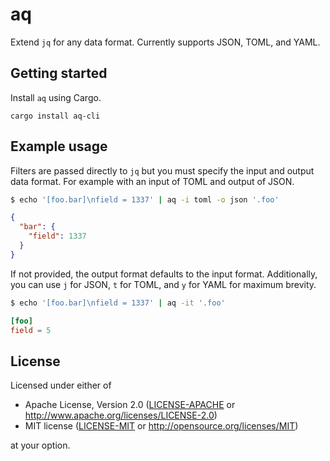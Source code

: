 # aq

Extend `jq` for any data format. Currently supports JSON, TOML, and YAML.

## Getting started

Install `aq` using Cargo.

```
cargo install aq-cli
```

## Example usage

Filters are passed directly to  `jq` but you must specify the input and output
data format. For example with an input of TOML and output of JSON.
```sh
$ echo '[foo.bar]\nfield = 1337' | aq -i toml -o json '.foo'
```
```json
{
  "bar": {
    "field": 1337
  }
}
```

If not provided, the output format defaults to the input format. Additionally,
you can use `j` for JSON, `t` for TOML, and `y` for YAML for maximum brevity.
```sh
$ echo '[foo.bar]\nfield = 1337' | aq -it '.foo'
```
```toml
[foo]
field = 5
```

## License

Licensed under either of

- Apache License, Version 2.0 ([LICENSE-APACHE](LICENSE-APACHE) or
  http://www.apache.org/licenses/LICENSE-2.0)
- MIT license ([LICENSE-MIT](LICENSE-MIT) or http://opensource.org/licenses/MIT)

at your option.
